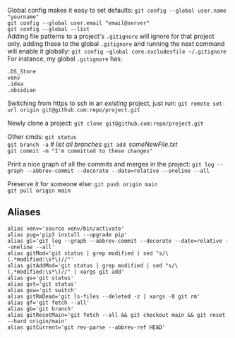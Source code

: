 Global config makes it easy to set defaults:
`git config --global user.name "yourname"`  
`git config --global user.email "email@server"`  
`git config --global --list`  
Adding file patterns to a project's `.gitignore` will ignore for that project only, adding these to the global `.gitignore` and running the next command will enable it globally:
`git config –global core.excludesfile ~/.gitignore`
For instance, my global `.gitignore` has:
```text
.DS_Store
venv
.idea
.obsidian
```
Switching from https to ssh in an *existing* project, just run: 
`git remote set-url origin git@github.com:repo/project.git` 

Newly clone a project:
`git clone git@github.com:repo/project.git`

Other cmds:
`git status`  
`git branch -a`  *# list all branches*
`git add `_someNewFile.txt_  
`git commit -m "I'm committed to these changes"`  

Print a nice graph of all the commits and merges in the project:
`git log --graph --abbrev-commit --decorate --date=relative --oneline --all`

Preserve it for someone else:
`git push origin main`  
`git pull origin main`  

## Aliases 
```shell
alias venv='source venv/bin/activate'
alias pug='pip3 install --upgrade pip'
alias gl='git log --graph --abbrev-commit --decorate --date=relative --oneline --all'
alias gitMod='git status | grep modified | sed "s/\(.*modified:\s*\)//"'
alias gitAddMod='git status | grep modified | sed "s/\(.*modified:\s*\)//" | xargs git add'
alias gs='git status'
alias gst='git status'
alias gsw='git switch'
alias gitRmDead='git ls-files --deleted -z | xargs -0 git rm'
alias gf='git fetch --all'
alias gb='git branch'
alias gitResetMain='git fetch --all && git checkout main && git reset --hard origin/main'
alias gitCurrent='git rev-parse --abbrev-ref HEAD'
```
